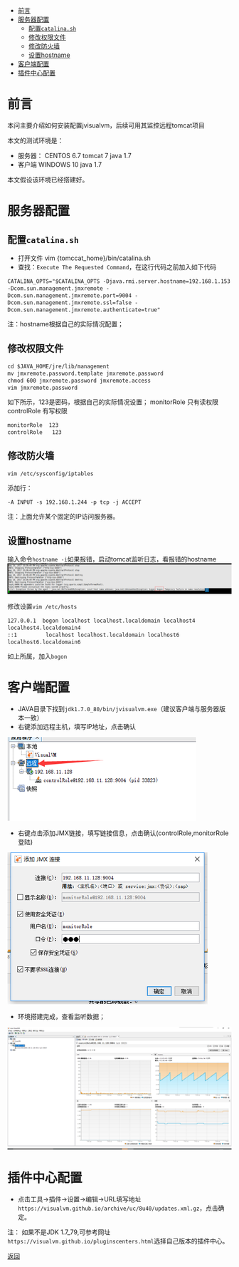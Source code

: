 
<!-- @import "[TOC]" {cmd="toc" depthFrom=1 depthTo=6 orderedList=false} -->
<!-- code_chunk_output -->

* [前言](#前言)
* [服务器配置](#服务器配置)
	* [配置``catalina.sh``](#配置catalinash)
	* [修改权限文件](#修改权限文件)
	* [修改防火墙](#修改防火墙)
	* [设置hostname](#设置hostname)
* [客户端配置](#客户端配置)
* [插件中心配置](#插件中心配置)

<!-- /code_chunk_output -->




# 前言
本问主要介绍如何安装配置jvisualvm，后续可用其监控远程tomcat项目

本文的测试环境是：
* 服务器：
   CENTOS 6.7
   tomcat 7
   java 1.7
* 客户端
   WINDOWS 10
   java 1.7

本文假设该环境已经搭建好。

# 服务器配置

## 配置``catalina.sh``
* 打开文件 vim {tomccat_home}/bin/catalina.sh
* 查找：`Execute The Requested Command`，在这行代码之前加入如下代码

```
CATALINA_OPTS="$CATALINA_OPTS -Djava.rmi.server.hostname=192.168.1.153 -Dcom.sun.management.jmxremote -Dcom.sun.management.jmxremote.port=9004 -Dcom.sun.management.jmxremote.ssl=false -Dcom.sun.management.jmxremote.authenticate=true"
```
注：hostname根据自己的实际情况配置；

## 修改权限文件
```
cd $JAVA_HOME/jre/lib/management
mv jmxremote.password.template jmxremote.password
chmod 600 jmxremote.password jmxremote.access
vim jmxremote.password
```
如下所示，123是密码，根据自己的实际情况设置；
monitorRole 只有读权限
controlRole 有写权限
```
monitorRole  123
controlRole   123
```

## 修改防火墙
```
vim /etc/sysconfig/iptables
```
添加行：
```
-A INPUT -s 192.168.1.244 -p tcp -j ACCEPT
```
注：上面允许某个固定的IP访问服务器。

## 设置hostname

输入命令``hostname -i``如果报错，启动tomcat监听日志，看报错的hostname
![](assets/2017-08-18-14-42-13.png)

修改设置``vim /etc/hosts``
```
127.0.0.1  bogon localhost localhost.localdomain localhost4 localhost4.localdomain4
::1         localhost localhost.localdomain localhost6 localhost6.localdomain6
```
如上所属，加入``bogon``

# 客户端配置
* JAVA目录下找到``jdk1.7.0_80/bin/jvisualvm.exe``（建议客户端与服务器版本一致）
* 右键添加远程主机，填写IP地址，点击确认

![](assets/2017-08-18-14-55-26.png)
* 右键点击添加JMX链接，填写链接信息，点击确认(controlRole,monitorRole登陆)

![](assets/2017-08-18-14-56-39.png)
* 环境搭建完成，查看监听数据；

![](assets/2017-08-18-15-00-14.png)

# 插件中心配置
* 点击工具->插件->设置->编辑->URL填写地址 ``https://visualvm.github.io/archive/uc/8u40/updates.xml.gz``，点击确定。

注：
如果不是JDK 1.7_79,可参考网址``https://visualvm.github.io/pluginscenters.html``选择自己版本的插件中心。

[返回](readme.md)
